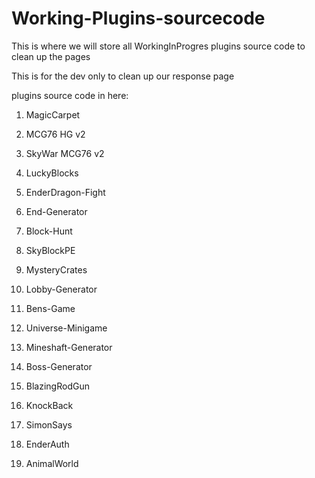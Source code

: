 
# Working-Plugins-sourcecode
This is where we will store all WorkingInProgres plugins source code to clean up the pages

This is for the dev only to clean up our response page

plugins source code in here:

1. MagicCarpet        

2. MCG76 HG v2

3. SkyWar MCG76 v2

4. LuckyBlocks

5. EnderDragon-Fight

6. End-Generator

7. Block-Hunt

8. SkyBlockPE

9. MysteryCrates

10. Lobby-Generator

11. Bens-Game

12. Universe-Minigame

13. Mineshaft-Generator

14. Boss-Generator

15. BlazingRodGun

16. KnockBack

17. SimonSays

18. EnderAuth

19. AnimalWorld

